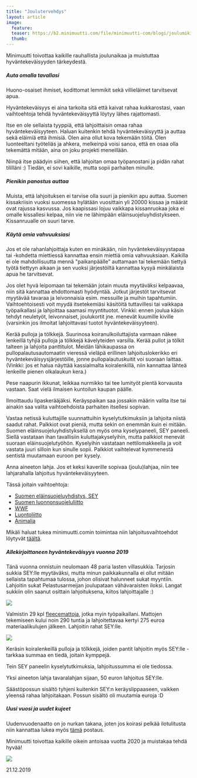 ```yaml
---
title: "Joulutervehdys"
layout: article
image:
  feature:
  teaser: https://b2.minimuutti.com/file/minimuutti-com/blogi/joulumiki-245px.jpg
  thumb:
---
```


Minimuutti toivottaa kaikille rauhallista joulunaikaa ja muistuttaa hyväntekeväisyyden tärkeydestä.

##### Auta omalla tavallasi

Huono-osaiset ihmiset, kodittomat lemmikit sekä villieläimet tarvitsevat apua.

Hyväntekeväisyys ei aina tarkoita sitä että kaivat rahaa kukkarostasi, vaan vaihtoehtoja tehdä hyväntekeväisyyttä löytyy lähes rajattomasti.

Itse en ole sellaista tyyppiä, että lahjoittaisin omaa rahaa hyväntekeväisyyteen. Haluan kuitenkin tehdä hyväntekeväisyyttä ja auttaa sekä eläimiä että ihmisiä. Olen aina ollut kova tekemään töitä. Olen luonteeltani työteliäs ja ahkera, melkeinpä voisi sanoa, että en osaa olla tekemättä mitään, aina on joku projekti meneillään.

Niinpä itse päädyin siihen, että lahjoitan omaa työpanostani ja pidän rahat tililläni :) Tiedän, ei sovi kaikille, mutta sopii parhaiten minulle.

##### Pienikin panostus auttaa

Muista, että lahjoituksen ei tarvise olla suuri ja pienikin apu auttaa. Suomen kissakriisin vuoksi suomessa hylätään vuosittain yli 20000 kissaa ja määrät ovat rajussa kasvussa. Jos kaapissasi lojuu vaikkapa kissanruokaa joka ei omalle kissallesi kelpaa, niin vie ne lähimpään eläinsuojeluyhdistykseen. Kissanruualle on suuri tarve.

##### Käytä omia vahvuuksiasi

Jos et ole rahanlahjoittaja kuten en minäkään, niin hyväntekeväisyystapaa tai -kohdetta miettiessä kannattaa ensin miettiä omia vahvuuksiaan. Kaikilla ei ole mahdollisuutta mennä "paikanpäälle" auttamaan tai tekemään tiettyä työtä tiettyyn aikaan ja sen vuoksi järjestöiltä kannattaa kysyä minkälaista apua he tarvitsevat.

Jos olet hyvä leipomaan tai tekemään jotain muuta myytäväksi kelpaavaa, niin sitä kannattaa ehdottomasti hyödyntää. Jotkut järjestöt tarvitsevat myytävää tavaraa ja leivonnaisia esim. messuille ja muihin tapahtumiin. Vaihtoehtoisesti voit myydä itsetekemiäsi käsitöitä tuttavillesi tai vaikkapa työpaikallasi ja lahjoittaa saamasi myyntituotot. Vinkki: ennen joulua käsin tehdyt neuletyöt, leivonnaiset, joulukortit jne. menevät kuumille kiville (varsinkin jos ilmoitat lahjoittavasi tuotot hyväntekeväisyyteen).

Kerää pulloja ja tölkkejä. Suurinosa koiranulkoiluttajista varmaan näkee lenkeillä tyhjiä pulloja ja tölkkejä kävelyteiden varsilla. Kerää pullot ja tölkit talteen ja lahjoita panttitulot. Meidän lähikaupassa on pullopalautusautomaatin vieressä vieläpä erillinen lahjoituslokerikko eri hyväntekeväisyysjärjestöille, jonne pullopalautuskuitit voi suoraan laittaa. (Vinkki: jos et halua näyttää kassialmalta koiralenkillä, niin kannattaa lähteä lenkeille pienen olkalaukun kera.)

Pese naapurin ikkunat, leikkaa nurmikko tai tee lumityöt pientä korvausta vastaan. Saat vielä ilmaisen kuntoilun kaupan päälle.

Ilmoittaudu lipaskerääjäksi. Keräyspaikan saa jossakin määrin valita itse tai ainakin saa valita vaihtoehdoista parhaiten itsellesi sopivan.

Vastaa netissä kuluttajille suunnattuihin kyselytutkimuksiin ja lahjoita niistä saadut rahat. Palkkiot ovat pieniä, mutta sekin on enemmän kuin ei mitään. Suomen eläinsuojeluyhdistyksellä on myös oma kyselypaneeli, SEY paneeli. Siellä vastataan ihan tavallisiin kuluttajakyselyihin, mutta palkkiot menevät suoraan eläinsuojelutyöhön. Kyselyihin vastataan nettilomakkeella ja voit vastata juuri silloin kun sinulle sopii. Palkkiot vaihtelevat kymmenestä sentistä muutamaan euroon per kysely.

Anna aineeton lahja. Jos et keksi kaverille sopivaa (joulu)lahjaa, niin tee lahjarahalla lahjoitus hyväntekeväisyyteen.

Tässä joitain vaihtoehtoja:

* [Suomen eläinsuojeluyhdistys, SEY](https://www.sey.fi/lahjoitusverkkokauppa)
* [Suomen luonnonsuojeluliitto](https://www.sll.fi/tule-mukaan/lahjoita)
* [WWF](https://wwf.fi/lahjoita/tee-kertalahjoitus/)
* [Luontoliitto](http://www.luontoliitto.fi/luontoliitto/tue-toimintaamme-lahjoita)
* [Animalia](https://animalia.fi/lahjoita/)

Mikäli haluat tukea minimuutti.comin toimintaa niin lahjoitusvaihtoehdot löytyvät [täältä](https://minimuutti.com/info/).

##### Allekirjoittaneen hyväntekeväisyys vuonna 2019

Tänä vuonna onnistuin neulomaan 48 paria lasten villasukkia. Tarjosin sukkia SEY:lle myytäväksi, mutta minun paikkakunnalla ei ollut mitään sellaista tapahtumaa tulossa, johon olisivat halunneet sukat myyntiin. Lahjoitin sukat Pelastusarmeijan joulupataan vähävaraisten iloksi. Langat sukkiin olin saanut osittain lahjoituksena, kiitos lahjoittajalle :)

![](https://b2.minimuutti.com/file/minimuutti-com/blogi/DSC02790-800px.jpg)

Valmistin 29 kpl [fleecemattoja](https://minimuutti.com/aktivointi/fleecematto/), jotka myin työpaikallani. Mattojen tekemiseen kului noin 290 tuntia ja lahjoitettavaa kertyi 275 euroa materiaalikulujen jälkeen. Lahjoitin rahat SEY:lle.

![](https://b2.minimuutti.com/file/minimuutti-com/blogi/fleecematot-800px.jpg)

Keräsin koiralenkeillä pulloja ja tölkkejä, joiden pantit lahjoitin myös SEY:lle - tarkkaa summaa en tiedä, joitain kymppejä.

Tein SEY paneelin kyselytutkimuksia, lahjoitussumma ei ole tiedossa.

Yksi aineeton lahja tavaralahjan sijaan, 50 euron lahjoitus SEY:lle.

Säästöpossun sisältö tyhjeni kuitenkin SEY:n keräyslippaaseen, vaikken yleensä rahaa lahjoitakaan. Possun sisältö oli muutamia euroja :D

##### Uusi vuosi ja uudet kujeet

Uudenvuodenaatto on jo nurkan takana, joten jos koirasi pelkää ilotulitusta niin kannattaa lukea myös [tämä](https://minimuutti.com/blogi/uudenvuoden-ilotulitukset/) postaus.

Minimuutti toivottaa kaikille oikein antoisaa vuotta 2020 ja muistakaa tehdä hyvää!

![](https://b2.minimuutti.com/file/minimuutti-com/blogi/joulumiki-800px.jpg)

21.12.2019